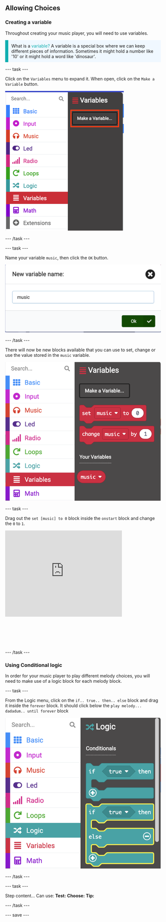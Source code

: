 ## Allowing Choices

### Creating a variable

Throughout creating your music player, you will need to use variables. 

<p style="border-left: solid; border-width:10px; border-color: #0faeb0; background-color: aliceblue; padding: 10px;">
What is a <span style="color: #0faeb0">variable?</span> 
A variable is a special box where we can keep different pieces of information. Sometimes it might hold a number like '10' or it might hold a word like 'dinosaur'. 
</p>

--- task ---

Click on the `Variables` menu to expand it. When open, click on the `Make a Variable` button.

![The 'Make a variable' button highlighted inside the Variables menu.](images/variable-menu.png)

--- /task ---

--- task ---

Name your variable `music`, then click the `OK` button.

![The 'New Variable' name window, with the name 'music' written in the box](images/variable-music.png)

--- /task ---

There will now be new blocks available that you can use to set, change or use the value stored in the `music` variable. 

![The Variables block menu - with new blocks to set, change and use the value of the music variable.](images/variableblocks-music.png)

--- task ---

Drag out the `set [music] to 0` block inside the `onstart` block and change the `0` to `1`.

<div style="position:relative;height:calc(300px + 5em);width:100%;overflow:hidden;"><iframe style="position:relative;top:0;left:0;width:75%;height:75%;" src="https://makecode.microbit.org/---codeembed#pub:_Uc9i2pPpFgYU" allowfullscreen="allowfullscreen" frameborder="0" sandbox="allow-scripts allow-same-origin"></iframe></div>

--- /task ---

### Using Conditional logic

In order for your music player to play different melody choices, you will need to make use of a logic block for each melody block.

--- task ---

From the Logic menu, click on the `if.. true.. then.. else` block and drag it inside the `forever` block. It should click below the `play melody... dadadum.. until forever` block

![The Logic block menu - with the `if.. true.. then.. else` block highlighted.](images/logicif-block.png)

--- /task ---

--- task ---

Step content... 
Can use:
**Test:**
**Choose:**
**Tip:**

--- /task ---

--- save ---